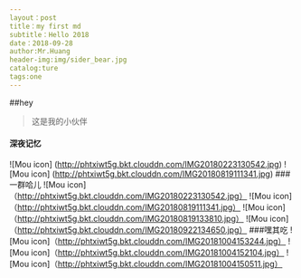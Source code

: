 ```yaml
---
layout：post
title：my first md
subtitle：Hello 2018
date：2018-09-28
author:Mr.Huang
header-img:img/sider_bear.jpg
catalog:ture
tags:one
---
```

##hey
>这是我的小伙伴
#### 深夜记忆
![Mou icon] (http://phtxiwt5g.bkt.clouddn.com/IMG20180223130542.jpg)
![Mou icon] (http://phtxiwt5g.bkt.clouddn.com/IMG20180819111341.jpg)
###一群哈儿
![Mou icon]（http://phtxiwt5g.bkt.clouddn.com/IMG20180223130542.jpg）
![Mou icon]（http://phtxiwt5g.bkt.clouddn.com/IMG20180819111341.jpg）
![Mou icon]（http://phtxiwt5g.bkt.clouddn.com/IMG20180819133810.jpg）
![Mou icon]（http://phtxiwt5g.bkt.clouddn.com/IMG20180922134650.jpg）
###嘿其吃
![Mou icon]（http://phtxiwt5g.bkt.clouddn.com/IMG20181004153244.jpg）
![Mou icon]（http://phtxiwt5g.bkt.clouddn.com/IMG20181004152104.jpg）
![Mou icon]（http://phtxiwt5g.bkt.clouddn.com/IMG20181004150511.jpg）
